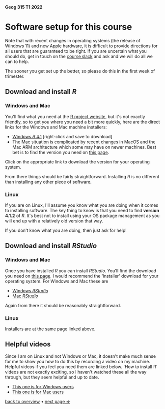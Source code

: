 **Geog 315 T1 2022**

# Software setup for this course
Note that with recent changes in operating systems (the release of Windows 11) and new Apple hardware, it is difficult to provide directions for all users that are guaranteed to be right. If you are uncertain what you should do, get in touch on the [course slack](https://vuwgeog315t12022.slack.com "course slack workspace") and ask and we will do all we can to help.

The sooner you get set up the better, so please do this in the first week of trimester.

## Download and install _R_
### Windows and Mac
You'll find what you need at the [R project website](https://www.r-project.org/), but it's not exactly friendly, so to get you where you need a bit more quickly, here are the direct links for the Windows and Mac machine installers:

+ [Windows _R_ 4.1](https://cran.stat.auckland.ac.nz/bin/windows/base/R-4.1.2-win.exe) [right-click and save to download]
+ The Mac situation is complicated by recent changes in MacOS and the Mac ARM architecture which some may have on newer machines. Best bet is to find the version you need on [this page](https://cran.stat.auckland.ac.nz/bin/macosx/).

Click on the appropriate link to download the version for your operating system.

From there things should be fairly straightforward. Installing _R_ is no different than installing any other piece of software.

### Linux
If you are on Linux, I'll assume you know what you are doing when it comes to installing software. The key thing to know is that you need to find **version 4.1.2** of _R_. It's best not to install using your OS package management as you will end up with a relatively old version that way.

If you don't know what you are doing, then just ask for help!

## Download and install _RStudio_
### Windows and Mac
Once you have installed _R_ you can install _RStudio_. You'll find the download you need on [this page](https://rstudio.com/products/rstudio/download/#download). I would recommend the 'installer' download for your operating system. For Windows and Mac these are

+ [Windows _RStudio_](https://download1.rstudio.org/desktop/windows/RStudio-2021.09.2-382.exe)
+ [Mac _RStudio_](https://download1.rstudio.org/desktop/macos/RStudio-2021.09.2-382.dmg)

Again from there it should be reasonably straightforward.

### Linux
Installers are at the same page linked above.

## Helpful videos
Since I am on Linux and not Windows or Mac, it doesn't make much sense for me to show you how to do this by recording a video on my machine. Helpful videos if you feel you need them are linked below. 'How to install R' videos are not exactly exciting, so I haven't watched these all the way through, but they seem helpful and up to date.

+ [This one is for Windows users](https://www.youtube.com/watch?v=rHZ9MGWxU5I&t=0s)
+ [This one is for Mac users](https://www.youtube.com/watch?v=AEebOXiMyyI)

[back to overview](README.md) &bull; [next page &rArr;](software-02-installing-qgis.md)
